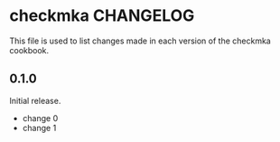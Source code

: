 # checkmka CHANGELOG

This file is used to list changes made in each version of the checkmka cookbook.

## 0.1.0

Initial release.

- change 0
- change 1
